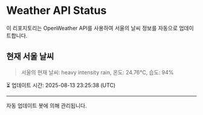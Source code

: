 
# Weather API Status

이 리포지토리는 OpenWeather API를 사용하여 서울의 날씨 정보를 자동으로 업데이트합니다.

## 현재 서울 날씨
> 서울의 현재 날씨: heavy intensity rain, 온도: 24.76°C, 습도: 94%

⏳ 업데이트 시간: 2025-08-13 23:25:38 (UTC)

---
자동 업데이트 봇에 의해 관리됩니다.
